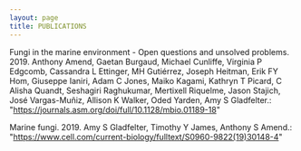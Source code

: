 ```yaml
---
layout: page
title: PUBLICATIONS
---
```



Fungi in the marine environment - Open questions and unsolved problems. 2019. Anthony Amend, Gaetan Burgaud, Michael Cunliffe, Virginia P Edgcomb, Cassandra L Ettinger, MH Gutiérrez, Joseph Heitman, Erik FY Hom, Giuseppe Ianiri, Adam C Jones, Maiko Kagami, Kathryn T Picard, C Alisha Quandt, Seshagiri Raghukumar, Mertixell Riquelme, Jason Stajich, José Vargas-Muñiz, Allison K Walker, Oded Yarden, Amy S Gladfelter.: "https://journals.asm.org/doi/full/10.1128/mbio.01189-18"

Marine fungi. 2019. Amy S Gladfelter, Timothy Y James, Anthony S Amend.: "https://www.cell.com/current-biology/fulltext/S0960-9822(19)30148-4"

